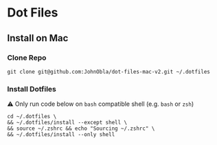 # Dot Files
## Install on Mac
### Clone Repo
`git clone git@github.com:JohnObla/dot-files-mac-v2.git ~/.dotfiles`

### Install Dotfiles
⚠️ Only run code below on `bash` compatible shell (e.g. `bash` or `zsh`)
```
cd ~/.dotfiles \
&& ~/.dotfiles/install --except shell \
&& source ~/.zshrc && echo "Sourcing ~/.zshrc" \
&& ~/.dotfiles/install --only shell
```
